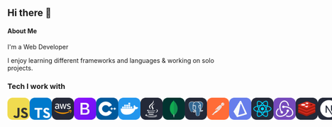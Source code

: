 ## Hi there 👋

#### About Me 
I'm a Web Developer

I enjoy learning different frameworks and languages & working on solo projects.

### Tech I work with
<div style="display:flex;">
<img src="https://github.com/tandpfun/skill-icons/raw/main/icons/JavaScript.svg" style="width: 50px; height: 50px; " alt="js Icon">
<img src="https://github.com/tandpfun/skill-icons/raw/main/icons/TypeScript.svg" style="width: 50px; height: 50px; " alt="ts Icon">
<img src="https://github.com/tandpfun/skill-icons/raw/main/icons/AWS-Dark.svg" style="width: 50px; height: 50px; " alt="aws Icon">
<img src="https://github.com/tandpfun/skill-icons/raw/main/icons/Bootstrap.svg" style="width: 50px; height: 50px; " alt="bootstrap Icon">
<img src="https://github.com/tandpfun/skill-icons/raw/main/icons/CPP.svg" style="width: 50px; height: 50px; " alt="C++ Icon">
<img src="https://github.com/tandpfun/skill-icons/raw/main/icons/Docker.svg" style="width: 50px; height: 50px; " alt="Docker Icon">
<img src="https://github.com/tandpfun/skill-icons/raw/main/icons/Java-Dark.svg" style="width: 50px; height: 50px; " alt="java Icon">
<img src="https://github.com/tandpfun/skill-icons/raw/main/icons/MongoDB.svg" style="width: 50px; height: 50px; " alt="mongodb Icon">
<img src="https://github.com/tandpfun/skill-icons/raw/main/icons/PostgreSQL-Dark.svg" style="width: 50px; height: 50px; " alt="postgre Icon">
<img src="https://github.com/tandpfun/skill-icons/raw/main/icons/Postman.svg" style="width: 50px; height: 50px; " alt="postman Icon">
<img src="https://github.com/tandpfun/skill-icons/raw/main/icons/Prisma.svg" style="width: 50px; height: 50px; " alt="prisma Icon">
<img src="https://github.com/tandpfun/skill-icons/raw/main/icons/React-Dark.svg" style="width: 50px; height: 50px; " alt="react Icon">
<img src="https://github.com/tandpfun/skill-icons/raw/main/icons/Redux.svg" style="width: 50px; height: 50px; " alt="redux Icon">
<img src="https://github.com/tandpfun/skill-icons/raw/main/icons/Redis-Dark.svg" style="width: 50px; height: 50px; " alt="redis Icon">
<img src="https://github.com/tandpfun/skill-icons/raw/main/icons/NextJS-Dark.svg" style="width: 50px; height: 50px; " alt="nextjs Icon">
<img src="https://img.icons8.com/?size=512&id=rHpveptSuwDz&format=png" style="width: 50px; height: 50px; " alt="JWT Icon">
</div>
